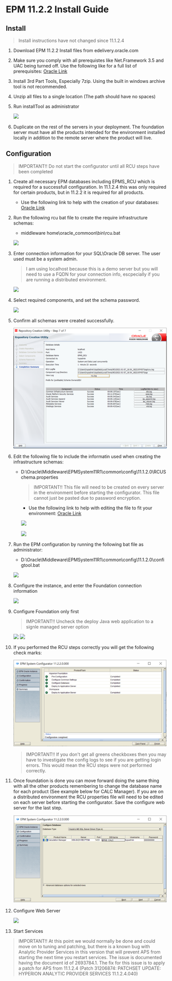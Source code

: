 # EPM 11.2.2 Install Guide

## Install

> Install instructions have not changed since 11.1.2.4

1. Download EPM 11.2.2 Install files from edelivery.oracle.com
2. Make sure you comply with all prerequistes like Net.Framework 3.5 and UAC being turned off. Use the following like for a full list of prerequisites: [Oracle Link](https://docs.oracle.com/en/applications/enterprise-performance-management/11.2/hitis/preparing_servers.html)
3. Install 3rd Part Tools, Especially 7zip. Using the built in windows archive tool is not recommended.
4. Unzip all files to a single location (The path should have no spaces)
5. Run installTool as administrator
   
   ![](./assets/images/demoInstall.gif)

6. Duplicate on the rest of the servers in your deployment. The foundation server must have all the products intended for the environment installed locally in addition to the remote server where the product will live.

## Configuration

> IMPORTANT!! Do not start the configurator until all RCU steps have been completed

1. Create all necessary EPM databases including EPMS_RCU which is required for a successfull configuration. In 11.1.2.4 this was only required for certain products, but in 11.2.2 it is required for all products.

     * Use the following link to help with the creation of your databases: [Oracle Link](https://docs.oracle.com/en/applications/enterprise-performance-management/11.2/hitis/microsoft_sql_server_database_creation_requirements.html)
2. Run the following rcu bat file to create the require infrastructure schemas:
    * middleware home\oracle_commoon\bin\rcu.bat

    ![](./assets/images/rcuRun.gif)
3. Enter connection information for your SQL\Oracle DB server. The user used must be a system admin.

    > I am using localhost because this is a demo server but you will need to use a FQDN for your connection info, escpecially if you are running a distributed environment.
   
    ![](./assets/images/rcuConnection.gif)

4. Select required components, and set the schema password.

    ![](./assets/images/rcuComponents.gif)

5. Confirm all schemas were created successfully.

    ![](./assets/images/rcuSuccess.png)

6. Edit the following file to include the informatin used when creating the infrastructure schemas:
    * D:\Oracle\Middleware\EPMSystem11R1\common\config\11.1.2.0\RCUSchema.properties

      > IMPORTANT!! This file will need to be created on every server in the environment before starting the configurator. This file cannot just be pasted due to password encryption.

      * Use the following link to help with editing the file to fit your environment: [Oracle Link](https://docs.oracle.com/en/applications/enterprise-performance-management/11.2/hitis/updating_rcu_properties_100x6cc886df.html)
  
      ![](./assets/images/rcuProperty.gif)

      ![](./assets/images/rcuPropertyEdit.gif)

7. Run the EPM configuration by running the following bat file as administrator:
      * D:\Oracle\Middleware\EPMSystem11R1\common\config\11.1.2.0\configtool.bat

      ![](./assets/images/configRun.gif)

8. Configure the instance, and enter the Foundation connection information

      ![](./assets/images/configConnection.gif)

9. Configure Foundation only first

    > IMPORTANT!! Uncheck the deploy Java web application to a signle managed server option

    ![](./assets/images/configFND.gif)
    ![](./assets/images/configFND2.gif)

10. If you performed the RCU steps correctly you will get the following check marks:
    
    ![](./assets/images/fndConfigSuccess.png)

    > IMPORTANT!! If you don't get all greens checkboxes then you may have to investigate the config logs to see if you are getting login errors. This would mean the RCU steps were not performed correctly.
11. Once foundation is done you can move forward doing the same thing with all the other products remembering to change the database name for each product (See example below for CALC Manager). If you are on a distributed environment the RCU properties file will need to be edited on each server before starting the configurator. Save the configure web server for the last step.
    
    ![](./assets/images/configDBNameChange.png)

12. Configure Web Server

    ![](./assets/images/configWeb.gif)

13. Start Services

  > IMPORTANT!! At this point we would normally be done and could move on to tuning and patching, but there is a known bug with Analytic Provider Services in this version that will prevent APS from starting the next time you restart services. The issue is documented having the document id of 2693784.1. The fix for this issue is to apply a patch for APS from 11.1.2.4 (Patch 31206874: PATCHSET UPDATE: HYPERION ANALYTIC PROVIDER SERVICES 11.1.2.4.040)

